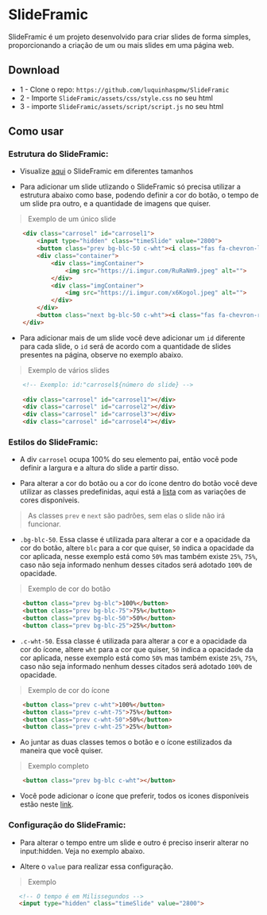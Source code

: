 # SlideFramic 
SlideFramic é um projeto desenvolvido para criar slides de forma simples, proporcionando a criação de um ou mais slides em uma página web.

## Download

- 1 - Clone o repo: `https://github.com/luquinhaspmw/SlideFramic` 
- 2 - Importe `SlideFramic/assets/css/style.css` no seu html
- 3 - importe `SlideFramic/assets/script/script.js` no seu html


## Como usar
### Estrutura do SlideFramic:

- Visualize [aqui](https://github.com/luquinhaspmw/SlideFramic/SlideFramic/exemplo.html) o SlideFramic em diferentes tamanhos

- Para adicionar um slide utlizando o SlideFramic só precisa utilizar a estrutura abaixo como base, podendo definir a cor do botão, o tempo de um slide pra outro, e a quantidade de imagens que quiser.
> Exemplo de um único slide
```html
    <div class="carrosel" id="carrosel1">
        <input type="hidden" class="timeSlide" value="2800">
        <button class="prev bg-blc-50 c-wht"><i class="fas fa-chevron-left"></i></button>
        <div class="container">
            <div class="imgContainer">
                <img src="https://i.imgur.com/RuRaNm9.jpeg" alt="">
            </div>
            <div class="imgContainer">
                <img src="https://i.imgur.com/x6Kogol.jpeg" alt="">
            </div>
        </div>
        <button class="next bg-blc-50 c-wht"><i class="fas fa-chevron-right"></i></button>
    </div>
```

- Para adicionar mais de um slide você deve adicionar um `id` diferente para cada slide, o `id` será de acordo com a quantidade de slides presentes na página, observe no exemplo abaixo.

> Exemplo de vários slides

```html
    <!-- Exemplo: id:"carrosel${número do slide} -->
    
    <div class="carrosel" id="carrosel1"></div>
    <div class="carrosel" id="carrosel2"></div>
    <div class="carrosel" id="carrosel3"></div>
    <div class="carrosel" id="carrosel4"></div>
```

### Estilos do SlideFramic:
- A div `carrosel` ocupa 100% do seu elemento pai, então você pode definir a largura e a altura do slide a partir disso.
  
- Para alterar a cor do botão ou a cor do ícone dentro do botão você deve utilizar as classes predefinidas, aqui está a [lista](https://github.com/luquinhaspmw/SlideFramic/SlideFramic/exemplo.html#cores) com as variações de cores disponíveis.

> As classes `prev` e `next` são padrões, sem elas o slide não irá funcionar.

- `.bg-blc-50`. Essa classe é utilizada para alterar a cor e a opacidade da cor do botão, altere `blc` para a cor que quiser, `50` indica a opacidade da cor aplicada, nesse exemplo está como `50%` mas também existe `25%`, `75%`, caso não seja informado nenhum desses citados será adotado `100%` de opacidade.

>Exemplo de cor do botão
```html
    <button class="prev bg-blc">100%</button>   
    <button class="prev bg-blc-75">75%</button>   
    <button class="prev bg-blc-50">50%</button>   
    <button class="prev bg-blc-25">25%</button>   
```

- `.c-wht-50`. Essa classe é utilizada para alterar a cor e a opacidade da cor do ícone, altere `wht` para a cor que quiser, `50` indica a opacidade da cor aplicada, nesse exemplo está como `50%` mas também existe `25%`, `75%`, caso não seja informado nenhum desses citados será adotado `100%` de opacidade.

>Exemplo de cor do ícone
```html
    <button class="prev c-wht">100%</button>   
    <button class="prev c-wht-75">75%</button>   
    <button class="prev c-wht-50">50%</button>   
    <button class="prev c-wht-25">25%</button>   
```

- Ao juntar as duas classes temos o botão e o ícone estilizados da maneira que você quiser.

>Exemplo completo
```html
    <button class="prev bg-blc c-wht"></button>     
```

- Você pode adicionar o ícone que preferir, todos os icones disponíveis estão neste [link](https://fontawesome.com/v5/search?o=r&m=free&s=solid).

### Configuração do SlideFramic:

 - Para alterar o tempo entre um slide e outro é preciso inserir alterar no input:hidden. Veja no exemplo abaixo.

- Altere o `value` para realizar essa configuração.

>Exemplo
 ```html
    <!-- O tempo é em Milissegundos -->
    <input type="hidden" class="timeSlide" value="2800">  
```


